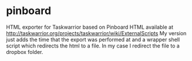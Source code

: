 pinboard
========

HTML exporter for Taskwarrior based on Pinboard HTML available at http://taskwarrior.org/projects/taskwarrior/wiki/ExternalScripts
My version just adds the time that the export was performed at and a wrapper 
shell script which redirects the html to a file.  In my case I redirect the file 
to a dropbox folder.
